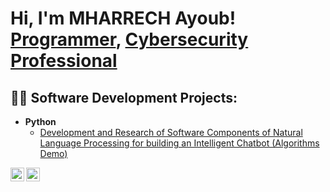 <h1>Hi, I'm MHARRECH Ayoub! <br/><a href="#">Programmer</a>, <a href="#">Cybersecurity Professional</a></h1>

<h2>👨‍💻 Software Development Projects:</h2>

- <b>Python</b>
  - [Development and Research of Software Components of Natural Language Processing for building an Intelligent Chatbot (Algorithms Demo)](https://github.com/Amsmoox/ChatBotNLP)


[<img align="left" alt="MharrechAyoub | LinkedIn" width="22px" src="https://cdn.jsdelivr.net/npm/simple-icons@v3/icons/linkedin.svg" />][linkedin]
[<img align="left" alt="MharrechAyoub | Instagram" width="22px" src="https://cdn.jsdelivr.net/npm/simple-icons@v3/icons/instagram.svg" />][instagram]

[twitter]: https://twitter.com/joshmadakor
[youtube]: https://www.youtube.com/c/joshmadakor
[instagram]: https://www.instagram.com/joshmadakor/
[linkedin]: https://linkedin.com/in/joshmadakor

<!--
**joshmadakor1/joshmadakor1** is a ✨ _special_ ✨ repository because its `README.md` (this file) appears on your GitHub profile.

Here are some ideas to get you started:

- 🔭 I’m currently working on ...
- 🌱 I’m currently learning ...
- 👯 I’m looking to collaborate on ...
- 🤔 I’m looking for help with ...
- 💬 Ask me about ...
- 📫 How to reach me: ...
- 😄 Pronouns: ...
- ⚡ Fun fact: ...
-->
